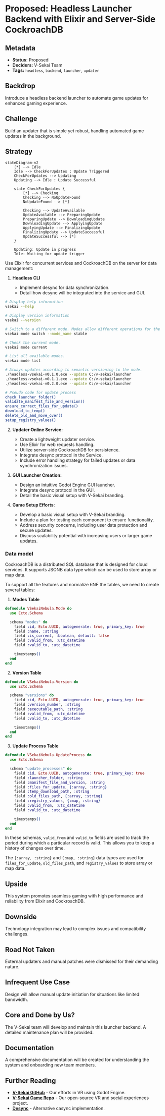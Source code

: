 # Proposed: Headless Launcher Backend with Elixir and Server-Side CockroachDB

## Metadata

- **Status:** Proposed
- **Deciders:** V-Sekai Team
- **Tags:** `headless`, `backend`, `launcher`, `updater`

## Backdrop

Introduce a headless backend launcher to automate game updates for enhanced gaming experience.

## Challenge

Build an updater that is simple yet robust, handling automated game updates in the background.

## Strategy

```mermaid
stateDiagram-v2
    [*] --> Idle
    Idle --> CheckForUpdates : Update Triggered
    CheckForUpdates --> Updating
    Updating --> Idle : Update Successful

    state CheckForUpdates {
        [*] --> Checking
        Checking --> NoUpdateFound
        NoUpdateFound --> [*]

        Checking --> UpdateAvailable
        UpdateAvailable --> PreparingUpdate
        PreparingUpdate --> DownloadingUpdate
        DownloadingUpdate --> ApplyingUpdate
        ApplyingUpdate --> FinalizingUpdate
        FinalizingUpdate --> UpdateSuccessful
        UpdateSuccessful --> [*]
    }

    Updating: Update in progress
    Idle: Waiting for update trigger
```

Use Elixir for concurrent services and CockroachDB on the server for data management:

1. **Headless CLI**

   - Implement desync for data synchronization.
   - Detail how desync will be integrated into the service and GUI.

```bash
# Display help information
vsekai --help

# Display version information
vsekai --version

# Switch to a different mode. Modes allow different operations for the software.
vsekai mode switch --mode_name stable

# Check the current mode.
vsekai mode current

# List all available modes.
vsekai mode list

# Always updates according to semantic versioning to the mode.
./headless-vsekai-v0.1.0.exe --update C:/v-sekai/launcher
./headless-vsekai-v0.1.1.exe --update C:/v-sekai/launcher
./headless-vsekai-v0.2.0.exe --update C:/v-sekai/launcher

# Pseudo code for update process
check_launcher_folder()
validate_manifest_file_and_version()
ensure_correct_files_for_update()
download_to_temp()
delete_old_and_move_over()
setup_registry_values()
```

2. **Updater Online Service:**

   - Create a lightweight updater service.
   - Use Elixir for web requests handling.
   - Utilize server-side CockroachDB for persistence.
   - Integrate desync protocol in the Service.
   - Include error handling strategy for failed updates or data synchronization issues.

3. **GUI Launcher Creation:**

   - Design an intuitive Godot Engine GUI launcher.
   - Integrate desync protocol in the GUI.
   - Detail the basic visual setup with V-Sekai branding.

4. **Game Setup Efforts:**
   - Develop a basic visual setup with V-Sekai branding.
   - Include a plan for testing each component to ensure functionality.
   - Address security concerns, including user data protection and secure updates.
   - Discuss scalability potential with increasing users or larger game updates.

### Data model

CockroachDB is a distributed SQL database that is designed for cloud services. It supports JSONB data type which can be used to store array or map data.

To support all the features and normalize 6NF the tables, we need to create several tables:

1. **Modes Table**

```elixir
defmodule VSekaiNebula.Mode do
  use Ecto.Schema

  schema "modes" do
    field :id, Ecto.UUID, autogenerate: true, primary_key: true
    field :name, :string
    field :is_current, :boolean, default: false
    field :valid_from, :utc_datetime
    field :valid_to, :utc_datetime

    timestamps()
  end
end
```

2. **Version Table**

```elixir
defmodule VSekaiNebula.Version do
  use Ecto.Schema

  schema "versions" do
    field :id, Ecto.UUID, autogenerate: true, primary_key: true
    field :version_number, :string
    field :executable_path, :string
    field :valid_from, :utc_datetime
    field :valid_to, :utc_datetime

    timestamps()
  end
end
```

3. **Update Process Table**

```elixir
defmodule VSekaiNebula.UpdateProcess do
  use Ecto.Schema

  schema "update_processes" do
    field :id, Ecto.UUID, autogenerate: true, primary_key: true
    field :launcher_folder, :string
    field :manifest_file_and_version, :string
    field :files_for_update, {:array, :string}
    field :temp_download_path, :string
    field :old_files_path, {:array, :string}
    field :registry_values, {:map, :string}
    field :valid_from, :utc_datetime
    field :valid_to, :utc_datetime

    timestamps()
  end
end
```

In these schemas, `valid_from` and `valid_to` fields are used to track the period during which a particular record is valid. This allows you to keep a history of changes over time.

The `{:array, :string}` and `{:map, :string}` data types are used for `files_for_update`, `old_files_path`, and `registry_values` to store array or map data.

## Upside

This system promotes seamless gaming with high performance and reliability from Elixir and CockroachDB.

## Downside

Technology integration may lead to complex issues and compatibility challenges.

## Road Not Taken

External updaters and manual patches were dismissed for their demanding nature.

## Infrequent Use Case

Design will allow manual update initiation for situations like limited bandwidth.

## Core and Done by Us?

The V-Sekai team will develop and maintain this launcher backend. A detailed maintenance plan will be provided.

## Documentation

A comprehensive documentation will be created for understanding the system and onboarding new team members.

## Further Reading

- [**V-Sekai GitHub**](https://github.com/v-sekai) - Our efforts in VR using Godot Engine.
- [**V-Sekai Game Repo**](https://github.com/v-sekai/v-sekai-game) - Our open-source VR and social experiences project.
- [**Desync**](https://github.com/folbricht/desync) - Alternative casync implementation.
